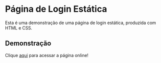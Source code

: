 # Página de Login Estática

Esta é uma demonstração de uma página de login estática, produzida com HTML e CSS.

## Demonstração

Clique [aqui](https://loginpage-rafgpereira.netlify.app/) para acessar a página online!